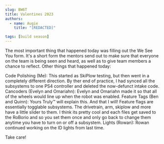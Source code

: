 ```yaml
---
slug: BW6T
title: Valentines 2023
authors:
  - name: Augie
    title: "[REDACTED]"

tags: [build season]
---
```


The most important thing that happened today was filling out the We See You form. It's a short form the mentors send out to make sure that everyone on the team is being seen and heard, as well as to give team members a chance to reflect. Other things that happened today:

Code Polishing (Me): This started as SkiPlow testing, but then went in a completely different direction. By ther end of practice, I had synced all the subsystems to one PS4 controller and deleted the now-defunct intake code.
Cancoders (Evelyn and Omariahn): Evelyn and Omariahn made it so that all of the wheels would line up when the robot was enabled.
Feature Tags (Ben and Quinn): Yours Truly™ will explain this. And that I will! Feature flags are essentially togglable subsystems. The drivetrain, arm, skiplow and more have a little slider to them. I think its pretty cool and each files get saved to the RoBorio and so you set them once and only go back to change them anytime you have to turn on or off a subsystem.
Lights (Rowan): Rowan continued working on the ID lights from last time. 

Take care!